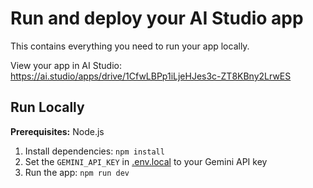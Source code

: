 # Run and deploy your AI Studio app

This contains everything you need to run your app locally.

View your app in AI Studio: https://ai.studio/apps/drive/1CfwLBPp1iLjeHJes3c-ZT8KBny2LrwES

## Run Locally

**Prerequisites:**  Node.js


1. Install dependencies:
   `npm install`
2. Set the `GEMINI_API_KEY` in [.env.local](.env.local) to your Gemini API key
3. Run the app:
   `npm run dev`
